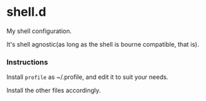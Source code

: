# shell.d
My shell configuration.

It's shell agnostic(as long as the shell is bourne compatible, that is).

### Instructions
Install `profile` as ~/.profile, and edit it to suit your needs.

Install the other files accordingly.
